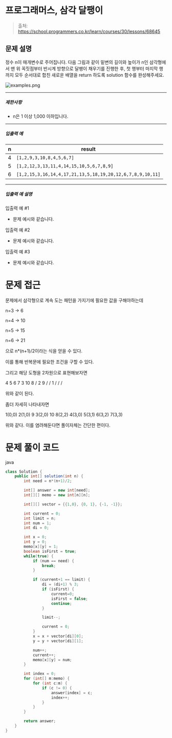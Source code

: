 # 프로그래머스, 삼각 달팽이

> 출처: https://school.programmers.co.kr/learn/courses/30/lessons/68645

## 문제 설명

정수 n이 매개변수로 주어집니다. 다음 그림과 같이 밑변의 길이와 높이가 n인 삼각형에서 맨 위 꼭짓점부터 반시계 방향으로 달팽이 채우기를 진행한 후, 첫 행부터 마지막 행까지 모두 순서대로 합친 새로운 배열을 return 하도록 solution 함수를 완성해주세요.

![examples.png](https://grepp-programmers.s3.ap-northeast-2.amazonaws.com/files/production/e1e53b93-dcdf-446f-b47f-e8ec1292a5e0/examples.png)

---

##### 제한사항

-   n은 1 이상 1,000 이하입니다.

---

##### 입출력 예

| n   | result                                                    |
| --- | --------------------------------------------------------- |
| 4   | `[1,2,9,3,10,8,4,5,6,7]`                                  |
| 5   | `[1,2,12,3,13,11,4,14,15,10,5,6,7,8,9]`                   |
| 6   | `[1,2,15,3,16,14,4,17,21,13,5,18,19,20,12,6,7,8,9,10,11]` |

---

##### 입출력 예 설명

입출력 예 #1

-   문제 예시와 같습니다.

입출력 예 #2

-   문제 예시와 같습니다.

입출력 예 #3

-   문제 예시와 같습니다.

# 문제 접근

문제에서 삼각형으로 계속 도는 패턴을 가지기에 필요한 값을 구해야하는데

n=3 -> 6

n=4 -> 10

n=5 -> 15

n=6 -> 21

으로 n\*(n+1)/2이라는 식을 얻을 수 있다.

이를 통해 반복문에 필요한 조건을 구할 수 있다.

그리고 해당 도형을 2차원으로 표현해보자면

4 5 6 7
3 10 8 /
2 9 / /
1 / / /

위와 같이 된다.

좀더 자세히 나타내자면

1(0,0)
2(1,0) 9
3(2,0) 10 8(2,2)
4(3,0) 5(3,1) 6(3,2) 7(3,3)

위와 같다. 이를 염려해둔다면 풀이자체는 간단한 편이다.

# 문제 풀이 코드

java

```java
class Solution {
    public int[] solution(int n) {
        int need = n*(n+1)/2;

        int[] answer = new int[need];
        int[][] memo = new int[n][n];

        int[][] vector = {{1,0}, {0, 1}, {-1, -1}};

        int current = 0;
        int limit = n;
        int num = 1;
        int di = 0;

        int x = 0;
        int y = 0;
        memo[x][y] = 1;
        boolean isFirst = true;
        while(true) {
            if (num == need) {
                break;
            }

            if (current+1 == limit) {
                di = (di+1) % 3;
                if (isFirst) {
                    current=0;
                    isFirst = false;
                    continue;
                }

                limit--;

                current = 0;
            }
            x = x + vector[di][0];
            y = y + vector[di][1];

            num++;
            current++;
            memo[x][y] = num;
        }

        int index = 0;
        for (int[] m:memo) {
            for (int c:m) {
                if (c != 0) {
                    answer[index] = c;
                    index++;
                }
            }
        }

        return answer;
    }
}
```
